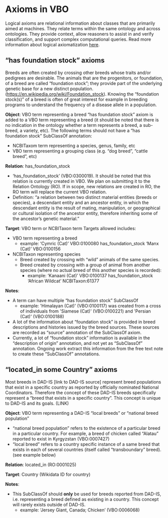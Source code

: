 # Axioms in VBO

Logical axioms are relational information about classes that are primarily aimed at machines. They relate terms within the same ontology and across ontologies. They provide context, allow reasoners to assist in and verify classification, and support complex computational queries. 
Read more information about logical axiomatization [here](https://oboacademy.github.io/obook/explanation/logical-axiomatization/).


## “has foundation stock” axioms

Breeds are often created by crossing other breeds whose traits and/or pedigrees are desirable. The animals that are the progenitors, or foundation, of a breed are called “foundation stock”; they provide part of the underlying genetic base for a new distinct population. (https://en.wikipedia.org/wiki/Foundation_stock). Knowing the “foundation stock(s)” of a breed is often of great interest for example in breeding programs to understand the frequency of a disease allele in a population.  

**Object**: VBO term representing a breed
“has foundation stock” axiom is added to a VBO term representing a breed (it should be noted that there is no indication in the ontology whether a term represents a breed, a sub-breed, a variety, etc). The following terms should not have a “has foundation stock” SubClassOf annotation: 
- NCBITaxom term representing a species, genus, family, etc
- VBO term representing a grouping class (e.g. “dog breed”, “cattle breed”, etc)

**Relation**: has_foundation_stock

- ‘has_foundation_stock’ (VBO:0300019). 
It should be noted that this relation is currently created in VBO. We plan on submitting it to the Relation Ontology (RO). If in scope, new relations are created in RO, the RO term will replace the current VBO relation.
- Definition: “a relation between two distinct material entities (breeds or species), a descendant entity and an ancestor entity, in which the descendant entity is the result of mating, manipulation, or geographical or cultural isolation of the ancestor entity, therefore inheriting some of the ancestor’s genetic material.” 

**Target**: VBO term or NCBITaxon term
Targets allowed includes: 
- VBO term representing a breed
   - example: ‘Cymric (Cat)’ VBO:0100080 has_foundation_stock ‘Manx (Cat)’ VBO:0100156
- NCBITaxon representing species
   - Breed created by crossing with “wild” animals of the same species. 
   - Breed created by crossing with a group of animal from another species (where no actual breed of this another species is recorded): 
        - example: ‘Kanaani (Cat)’ VBO:0100137 has_foundation_stock ‘African Wildcat’ NCBITaxon:61377

**Notes**:
- A term can have multiple “has foundation stock” SubClassOf 
   - example: 'Himalayan (Cat)' (VBO:0100117) was created from a cross of individuals from 'Siamese (Cat)' (VBO:0100221) and 'Persian (Cat)' (VBO:0100188) 
- A lot of the information about “foundation stock” is provided in breed descriptions and histories issued by the breed sources. These sources are recorded as “source” annotation of the SubClassOf axiom. 
- Currently, a lot of “foundation stock” information is available in the “description of origin” annotation, and not yet as “SubClassOf” annotation. Ongoing work extract this information from the free text note to create these “SubClassOf” annotations.
 
## “located_in some Country” axioms

Most breeds in DAD-IS [link to DAD-IS source] represent breed populations that exist in a specific country as reported by officially nominated National Coordinators. Therefore the concept of these DAD-IS breeds specifically represent a “breed that exists in a specific country”. This concept is unique to DAD-IS and its goals. (LINK) 

**Object**: VBO term representing a DAD-IS “local breeds” or “national breed population” 
- “national breed population” refers to the existence of a particular breed in a particular country. For example, a breed of chicken called “Alatau” reported to exist in Kyrgyzstan (VBO:0007427)
- “local breed” refers to a country specific instance of a same breed that exists in each of several countries (itself called “transboundary” breed). (see example below)

**Relation**: located_in (RO:0001025)

**Target**: Country (Wikidata ID for country)

**Notes**: 
- This SubClassOf should **only** be used for breeds reported from DAD-IS, i.e. representing a breed defined as existing in a country. This concept will rarely exists outside of DAD-IS.
   - example: ‘Jersey Giant, Canada; Chicken’ (VBO:0006068)

